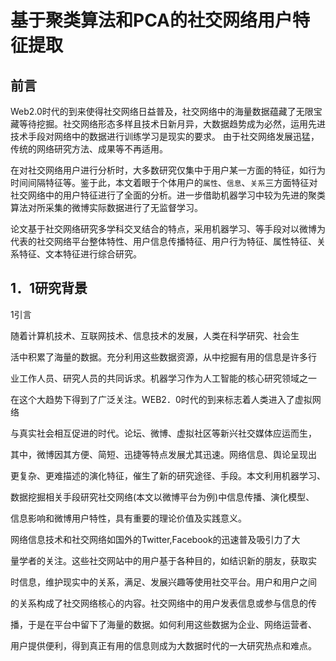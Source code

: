# 基于聚类算法和PCA的社交网络用户特征提取

## 前言

Web2.0时代的到来使得社交网络日益普及，社交网络中的海量数据蕴藏了无限宝藏等待挖掘。社交网络形态多样且技术日新月异，大数据趋势成为必然，运用先进技术手段对网络中的数据进行训练学习是现实的要求。 由于社交网络发展迅猛，传统的网络研究方法、成果等不再适用。

在对社交网络用户进行分析时，大多数研究仅集中于用户某一方面的特征，如行为时间间隔特征等。鉴于此，本文着眼于个体用户的`属性`、`信息`、`关系`三方面特征对社交网络中的用户特征进行了全面的分析。进一步借助机器学习中较为先进的聚类算法对所采集的微博实际数据进行了无监督学习。 

论文基于社交网络研究多学科交叉结合的特点，采用机器学习、等手段对以微博为代表的社交网络平台整体特性、用户信息传播特征、用户行为特征、属性特征、关系特征、文本特征进行综合研究。



## 1．1研究背景

1引言

随着计算机技术、互联网技术、信息技术的发展，人类在科学研究、社会生

活中积累了海量的数据。充分利用这些数据资源，从中挖掘有用的信息是许多行

业工作人员、研究人员的共同诉求。机器学习作为人工智能的核心研究领域之一

在这个大趋势下得到了广泛关注。WEB2．0时代的到来标志着人类进入了虚拟网络

与真实社会相互促进的时代。论坛、微博、虚拟社区等新兴社交媒体应运而生，

其中，微博因其方便、简短、迅捷等特点发展尤其迅速。网络信息、舆论呈现出

更复杂、更难描述的演化特征，催生了新的研究途径、手段。本文利用机器学习、

数据挖掘相关手段研究社交网络(本文以微博平台为例)中信息传播、演化模型、

信息影响和微博用户特性，具有重要的理论价值及实践意义。

网络信息技术和社交网络如国外的Twitter,Facebook的迅速普及吸引力了大

量学者的关注。这些社交网站中的用户基于各种目的，如结识新的朋友，获取实

时信息，维护现实中的关系，满足、发展兴趣等使用社交平台。用户和用户之间

的关系构成了社交网络核心的内容。社交网络中的用户发表信息或参与信息的传

播，于是在平台中留下了海量的数据。如何利用这些数据为企业、网络运营者、

用户提供便利，得到真正有用的信息则成为大数据时代的一大研究热点和难点。

